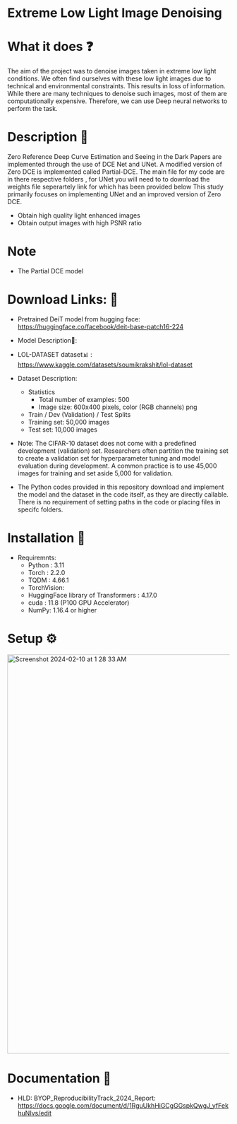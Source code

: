 # Extreme Low Light Image Denoising  
# What it does ❓
The aim of the project was to denoise images taken in extreme low light conditions. We often find ourselves with these low light images due to technical and environmental constraints. This results in loss of information. While there are many techniques to denoise such images, most of them are computationally expensive. Therefore, we can use Deep neural networks to perform the task.                                                                                                                             

# Description 📝
Zero Reference Deep Curve Estimation and Seeing in the Dark Papers are implemented through the use of DCE Net and UNet. A modified version of Zero DCE is implemented called Partial-DCE.
The main file for my code are in there respective folders , for UNet you will need to to download the weights file seperartely link for which has been provided below
This study primarily focuses on implementing UNet and an  improved version of Zero DCE.
-	Obtain high quality light enhanced images  
-	Obtain output images with high PSNR ratio

# Note 
- The Partial DCE model 

# Download Links: 🔗
* Pretrained DeiT model from hugging face: https://huggingface.co/facebook/deit-base-patch16-224 
* Model Description🤖:


* LOL-DATASET dataset📊 : https://www.kaggle.com/datasets/soumikrakshit/lol-dataset
* Dataset Description:

  - Statistics 
    - Total number of examples: 500 
    - Image size: 600x400 pixels, color (RGB channels) png
  - Train / Dev (Validation) / Test Splits
  - Training set: 50,000 images
  - Test set: 10,000 images
 - Note: The CIFAR-10 dataset does not come with a predefined development (validation) set. Researchers often partition the training set to create a validation set for hyperparameter tuning and model evaluation during development. A common practice is to use 45,000 images for training and set aside 5,000 for validation.

- The Python codes provided in this repository download and implement the model and the dataset in the code itself, as they are directly callable. There is no requirement of setting paths in the code or placing files in specifc folders.
# Installation 🔧
  - Requiremnts:
    - Python : 3.11
    - Torch : 2.2.0
    - TQDM : 4.66.1
    - TorchVision:
    - HuggingFace library of Transformers : 4.17.0
    -  cuda : 11.8 (P100 GPU Accelerator)
    -  NumPy: 1.16.4 or higher

# Setup ⚙️

<img width="904" alt="Screenshot 2024-02-10 at 1 28 33 AM" src="https://github.com/Swadesh06/BYOP_Repro_UPop/assets/129365476/12635e40-da77-48b9-acd6-8d899511fc3d">

# Documentation 📑
 - HLD: BYOP_ReproducibilityTrack_2024_Report: https://docs.google.com/document/d/1RguUkhHiGCgGGspkQwgJ_yfFekhuNIvs/edit
   
